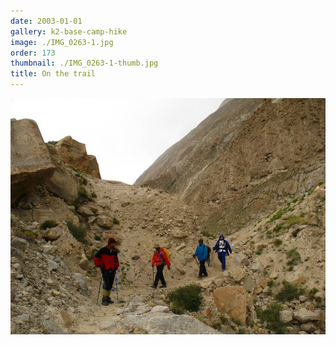 ```yaml
---
date: 2003-01-01
gallery: k2-base-camp-hike
image: ./IMG_0263-1.jpg
order: 173
thumbnail: ./IMG_0263-1-thumb.jpg
title: On the trail
---
```


![On the trail](./IMG_0263-1.jpg)